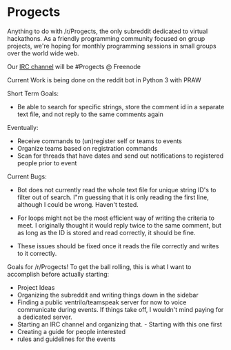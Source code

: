 # Progects
Anything to do with /r/Progects, the only subreddit dedicated to virtual hackathons. As a friendly programming community focused on group projects, we're hoping for monthly programming sessions in small groups over the world wide web. 

Our [IRC channel](http://webchat.freenode.net/) will be #Progects @ Freenode

Current Work is being done on the reddit bot in Python 3 with PRAW

Short Term Goals:
  
  * Be able to search for specific strings, store the comment id in a separate text file, and not reply to the same comments again
  
Eventually:
  
  * Receive commands to (un)register self or teams to events
  * Organize teams based on registration commands
  * Scan for threads that have dates and send out notifications to registered people prior to event
  
Current Bugs:
  
  * Bot does not currently read the whole text file for unique string ID's to filter out of search. I"m guessing that it is only reading the first line, although I could be wrong. Haven't tested.
  
  * For loops might not be the most efficient way of writing the criteria to meet. I originally thought it would reply twice to the same comment, but as long as the ID is stored and read correctly, it should be fine.
  
  * These issues should be fixed once it reads the file correctly and writes to it correctly.

Goals for /r/Progects! To get the ball rolling, this is what I want to accomplish before actually starting:

* Project Ideas
* Organizing the subreddit and writing things down in the sidebar
* Finding a public ventrilo/teamspeak server for now to voice communicate during events. If things take off, I wouldn't mind paying for a dedicated server. 
* Starting an IRC channel and organizing that. - Starting with this one first
* Creating a guide for people interested
* rules and guidelines for the events

